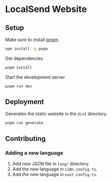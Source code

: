 # LocalSend Website

## Setup

Make sure to install [pnpm](https://pnpm.io).

```bash
npm install -g pnpm
```

Get dependencies

```bash
pnpm install
```

Start the development server

```bash
pnpm run dev
```

## Deployment

Generates the static website in the `dist` directory.

```bash
pnpm run generate
```

## Contributing

### Adding a new language

1. Add new JSON file in `lang/` directory.
2. Add the new language in `i18n.config.ts`.
3. Add the new language in `nuxt.config.ts`.

